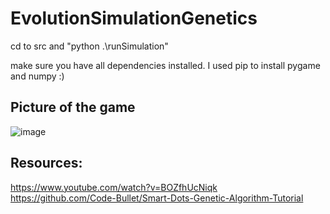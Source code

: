 # EvolutionSimulationGenetics
cd to src and "python .\runSimulation\"

make sure you have all dependencies installed. I used pip to install pygame and numpy :)
## Picture of the game
![image](https://github.com/user-attachments/assets/e218d22c-9bb0-4340-967c-03dee02c93fc)
## Resources:
https://www.youtube.com/watch?v=BOZfhUcNiqk  
https://github.com/Code-Bullet/Smart-Dots-Genetic-Algorithm-Tutorial
